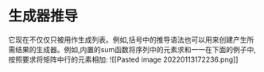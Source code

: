 # 生成器推导

它现在不仅仅只被用作生成列表。例如,括号中的推导语法也可以用来创建产生所需结果的生成器。例如,内置的sum函数将序列中的元素求和一一在下面的例子中,按照要求将矩阵中行的元素相加:
![[Pasted image 20220113172236.png]]
